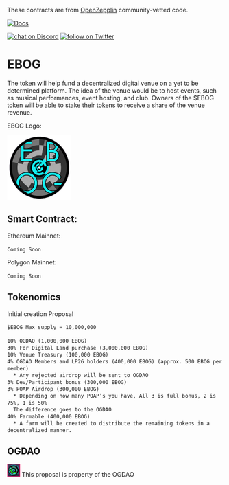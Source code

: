 These contracts are from [OpenZepplin](https://github.com/OpenZeppelin/openzeppelin-contracts) community-vetted code.

[![Docs](https://img.shields.io/badge/docs-%F0%9F%93%84-blue)](https://docs.openzeppelin.com/contracts)

<a href="https://discord.gg/brGNRKnx">
  <img src="https://img.shields.io/discord/308323056592486420?logo=discord" alt="chat on Discord"></a>
<a href="https://twitter.com/intent/follow?screen_name=EBOGDAO">
  <img src="https://img.shields.io/twitter/follow/EBOGDAO?style=social&logo=twitter" alt="follow on Twitter"></a>

# EBOG
The token will help fund a decentralized digital venue on a yet to be determined platform. The idea of the venue would be to host events, such as musical performances, event hosting, and club. Owners of the $EBOG token will be able to stake their tokens to receive a share of the venue revenue. 

EBOG Logo:

<img src="https://github.com/EBOGDAO/EBOG/blob/init/img/EBOG.png" data-canonical-src="https://github.com/EBOGDAO/EBOG/blob/init/img/EBOG.png" width="150" height="150" />

## Smart Contract:

Ethereum Mainnet:

` Coming Soon `

Polygon Mainnet:

` Coming Soon `

## Tokenomics
Initial creation Proposal
```
$EBOG Max supply = 10,000,000

10% OGDAO (1,000,000 EBOG)
30% For Digital Land purchase (3,000,000 EBOG)
10% Venue Treasury (100,000 EBOG)
4% OGDAO Members and LP26 holders (400,000 EBOG) (approx. 500 EBOG per member)
  * Any rejected airdrop will be sent to OGDAO
3% Dev/Participant bonus (300,000 EBOG)
3% POAP Airdrop (300,000 EBOG)
  * Depending on how many POAP’s you have, All 3 is full bonus, 2 is 75%, 1 is 50%
  The difference goes to the OGDAO
40% Farmable (400,000 EBOG)
  * A farm will be created to distribute the remaining tokens in a decentralized manner.
```


## OGDAO

<img src="https://github.com/EBOGDAO/EBOG/blob/init/img/OGDAO.jpg" data-canonical-src="https://github.com/EBOGDAO/EBOG/blob/init/img/OGDAO.jpg" width="30" height="30" /> This proposal is property of the OGDAO
